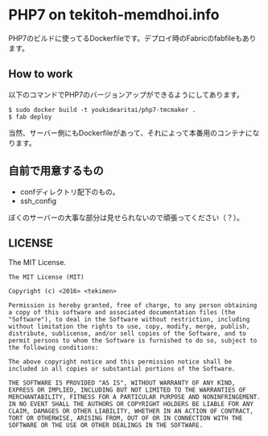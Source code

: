 # PHP7 on tekitoh-memdhoi.info

PHP7のビルドに使ってるDockerfileです。デプロイ時のFabricのfabfileもあります。

## How to work

以下のコマンドでPHP7のバージョンアップができるようにしてあります。

    $ sudo docker build -t youkidearitai/php7-tmcmaker .
    $ fab deploy

当然、サーバー側にもDockerfileがあって、それによって本番用のコンテナになります。

## 自前で用意するもの

+ confディレクトリ配下のもの。
+ ssh\_config

ぼくのサーバーの大事な部分は見せられないので頑張ってください（？）。

## LICENSE

The MIT License.

    The MIT License (MIT)
    
    Copyright (c) <2016> <tekimen>
    
    Permission is hereby granted, free of charge, to any person obtaining a copy of this software and associated documentation files (the "Software"), to deal in the Software without restriction, including without limitation the rights to use, copy, modify, merge, publish, distribute, sublicense, and/or sell copies of the Software, and to permit persons to whom the Software is furnished to do so, subject to the following conditions:
    
    The above copyright notice and this permission notice shall be included in all copies or substantial portions of the Software.
    
    THE SOFTWARE IS PROVIDED "AS IS", WITHOUT WARRANTY OF ANY KIND, EXPRESS OR IMPLIED, INCLUDING BUT NOT LIMITED TO THE WARRANTIES OF MERCHANTABILITY, FITNESS FOR A PARTICULAR PURPOSE AND NONINFRINGEMENT. IN NO EVENT SHALL THE AUTHORS OR COPYRIGHT HOLDERS BE LIABLE FOR ANY CLAIM, DAMAGES OR OTHER LIABILITY, WHETHER IN AN ACTION OF CONTRACT, TORT OR OTHERWISE, ARISING FROM, OUT OF OR IN CONNECTION WITH THE SOFTWARE OR THE USE OR OTHER DEALINGS IN THE SOFTWARE.


